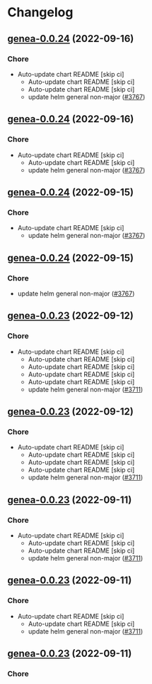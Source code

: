 # Changelog



## [genea-0.0.24](https://github.com/truecharts/charts/compare/genea-0.0.23...genea-0.0.24) (2022-09-16)

### Chore

- Auto-update chart README [skip ci]
  - Auto-update chart README [skip ci]
  - Auto-update chart README [skip ci]
  - update helm general non-major ([#3767](https://github.com/truecharts/charts/issues/3767))




## [genea-0.0.24](https://github.com/truecharts/charts/compare/genea-0.0.23...genea-0.0.24) (2022-09-16)

### Chore

- Auto-update chart README [skip ci]
  - Auto-update chart README [skip ci]
  - update helm general non-major ([#3767](https://github.com/truecharts/charts/issues/3767))




## [genea-0.0.24](https://github.com/truecharts/charts/compare/genea-0.0.23...genea-0.0.24) (2022-09-15)

### Chore

- Auto-update chart README [skip ci]
  - update helm general non-major ([#3767](https://github.com/truecharts/charts/issues/3767))




## [genea-0.0.24](https://github.com/truecharts/charts/compare/genea-0.0.23...genea-0.0.24) (2022-09-15)

### Chore

- update helm general non-major ([#3767](https://github.com/truecharts/charts/issues/3767))




## [genea-0.0.23](https://github.com/truecharts/charts/compare/genea-0.0.22...genea-0.0.23) (2022-09-12)

### Chore

- Auto-update chart README [skip ci]
  - Auto-update chart README [skip ci]
  - Auto-update chart README [skip ci]
  - Auto-update chart README [skip ci]
  - Auto-update chart README [skip ci]
  - update helm general non-major ([#3711](https://github.com/truecharts/charts/issues/3711))




## [genea-0.0.23](https://github.com/truecharts/charts/compare/genea-0.0.22...genea-0.0.23) (2022-09-12)

### Chore

- Auto-update chart README [skip ci]
  - Auto-update chart README [skip ci]
  - Auto-update chart README [skip ci]
  - Auto-update chart README [skip ci]
  - update helm general non-major ([#3711](https://github.com/truecharts/charts/issues/3711))




## [genea-0.0.23](https://github.com/truecharts/charts/compare/genea-0.0.22...genea-0.0.23) (2022-09-11)

### Chore

- Auto-update chart README [skip ci]
  - Auto-update chart README [skip ci]
  - Auto-update chart README [skip ci]
  - update helm general non-major ([#3711](https://github.com/truecharts/charts/issues/3711))




## [genea-0.0.23](https://github.com/truecharts/charts/compare/genea-0.0.22...genea-0.0.23) (2022-09-11)

### Chore

- Auto-update chart README [skip ci]
  - Auto-update chart README [skip ci]
  - update helm general non-major ([#3711](https://github.com/truecharts/charts/issues/3711))




## [genea-0.0.23](https://github.com/truecharts/charts/compare/genea-0.0.22...genea-0.0.23) (2022-09-11)

### Chore
